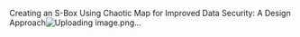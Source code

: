 Creating an S-Box Using Chaotic Map for Improved Data Security: A Design Approach![Uploading image.png…]()
